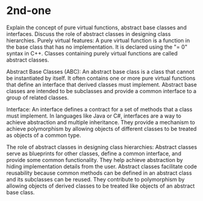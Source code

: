 # 2nd-one
Explain the concept of pure virtual functions, abstract base classes and interfaces. Discuss the  role of abstract classes in designing class hierarchies.
Purely virtual features:
A pure virtual function is a function in the base class that has no implementation.
It is declared using the "= 0" syntax in C++.
Classes containing purely virtual functions are called abstract classes.

Abstract Base Classes (ABC):
An abstract base class is a class that cannot be instantiated by itself.
It often contains one or more pure virtual functions that define an interface that derived classes must implement.
Abstract base classes are intended to be subclasses and provide a common interface to a group of related classes.

Interface:
An interface defines a contract for a set of methods that a class must implement.
In languages like Java or C#, interfaces are a way to achieve abstraction and multiple inheritance.
They provide a mechanism to achieve polymorphism by allowing objects of different classes to be treated as objects of a common type.

The role of abstract classes in designing class hierarchies:
Abstract classes serve as blueprints for other classes, define a common interface, and provide some common functionality.
They help achieve abstraction by hiding implementation details from the user.
Abstract classes facilitate code reusability because common methods can be defined in an abstract class and its subclasses can be reused.
They contribute to polymorphism by allowing objects of derived classes to be treated like objects of an abstract base class.
